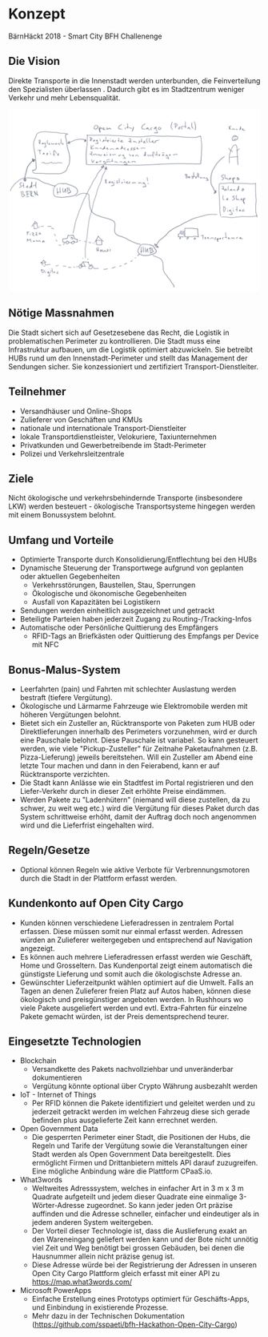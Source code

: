 # Konzept
BärnHäckt 2018 - Smart City BFH Challenenge


## Die Vision
Direkte Transporte in die Innenstadt werden unterbunden, die Feinverteilung den Spezialisten überlassen . Dadurch gibt es im Stadtzentrum weniger Verkehr und mehr Lebensqualität.

![alt text](https://github.com/sspaeti/bfh-Hackathon-Open-City-Cargo/blob/master/screenshots/skizze%20Open%20City%20Cargo.jpg)

## Nötige Massnahmen
Die Stadt sichert sich auf Gesetzesebene das Recht, die Logistik in problematischen Perimeter zu kontrollieren. Die Stadt muss eine Infrastruktur aufbauen, um die Logistik optimiert abzuwickeln.
Sie betreibt HUBs rund um den Innenstadt-Perimeter und stellt das Management der Sendungen sicher.
Sie konzessioniert und zertifiziert Transport-Dienstleiter.

## Teilnehmer
- Versandhäuser und Online-Shops
- Zulieferer von Geschäften und KMUs
- nationale und internationale Transport-Dienstleiter
- lokale Transportdienstleister, Velokuriere, Taxiunternehmen
- Privatkunden und Gewerbetreibende im Stadt-Perimeter
- Polizei und Verkehrsleitzentrale

## Ziele
Nicht ökologische und verkehrsbehindernde Transporte (insbesondere LKW) werden besteuert -
ökologische Transportsysteme hingegen werden mit einem Bonussystem belohnt.

## Umfang und Vorteile
- Optimierte Transporte durch Konsolidierung/Entflechtung bei den HUBs
- Dynamische Steuerung der Transportwege aufgrund von geplanten oder aktuellen Gegebenheiten
  - Verkehrsstörungen, Baustellen, Stau, Sperrungen
  - Ökologische und ökonomische Gegebenheiten
  - Ausfall von Kapazitäten bei Logistikern
- Sendungen werden einheitlich ausgezeichnet und getrackt
- Beteiligte Parteien haben jederzeit Zugang zu Routing-/Tracking-Infos
- Automatische oder Persönliche Quittierung des Empfängers
  - RFID-Tags an Briefkästen oder Quittierung des Empfangs per Device mit NFC

## Bonus-Malus-System
- Leerfahrten (pain) und Fahrten mit schlechter Auslastung werden bestraft (tiefere Vergütung).
- Ökologische und Lärmarme Fahrzeuge wie Elektromobile werden mit höheren Vergütungen belohnt.
- Bietet sich ein Zusteller an, Rücktransporte von Paketen zum HUB oder Direktlieferungen innerhalb des Perimeters vorzunehmen, wird er durch eine Pauschale belohnt. Diese Pauschale ist variabel. So kann gesteuert werden, wie viele "Pickup-Zusteller" für Zeitnahe Paketaufnahmen (z.B. Pizza-Lieferung) jeweils bereitstehen. Will ein Zusteller am Abend eine letzte Tour machen und dann in den Feierabend, kann er auf Rücktransporte verzichten.
- Die Stadt kann Anlässe wie ein Stadtfest im Portal registrieren und den Liefer-Verkehr durch in dieser Zeit erhöhte Preise eindämmen.
- Werden Pakete zu "Ladenhütern" (niemand will diese zustellen, da zu schwer, zu weit weg etc.) wird die Vergütung für dieses Paket durch das System schrittweise erhöht, damit der Auftrag doch noch angenommen wird und die Lieferfrist eingehalten wird.

## Regeln/Gesetze
- Optional können Regeln wie aktive Verbote für Verbrennungsmotoren durch die Stadt in der Plattform erfasst werden.

## Kundenkonto auf Open City Cargo
 - Kunden können verschiedene Lieferadressen in zentralem Portal erfassen. Diese müssen somit nur einmal erfasst werden. Adressen würden an Zulieferer weitergegeben und entsprechend auf Navigation angezeigt.
 - Es können auch mehrere Lieferadressen erfasst werden wie Geschäft, Home und Grosseltern. Das Kundenportal zeigt einem automatisch die günstigste Lieferung und somit auch die ökologischste Adresse an.
 - Gewünschter Lieferzeitpunkt wählen optimiert auf die Umwelt. Falls an Tagen an denen Zulieferer freien Platz auf Autos haben, können diese ökologisch und preisgünstiger angeboten werden. In Rushhours wo viele Pakete ausgeliefert werden und evtl. Extra-Fahrten für einzelne Pakete gemacht würden, ist der Preis dementsprechend teurer.

## Eingesetzte Technologien
- Blockchain
  - Versandkette des Pakets nachvollziehbar und unveränderbar dokumentieren
  - Vergütung könnte optional über Crypto Währung ausbezahlt werden
- IoT - Internet of Things
  - Per RFID können die Pakete identifiziert und geleitet werden und zu jederzeit getrackt werden im welchen Fahrzeug diese sich gerade befinden plus ausgelieferte Zeit kann errechnet werden.
- Open Government Data
  - Die gesperrten Perimeter einer Stadt, die Positionen der Hubs, die Regeln und Tarife der Vergütung sowie die Veranstaltungen einer Stadt werden als Open Government Data bereitgestellt. Dies ermöglicht Firmen und Drittanbietern mittels API darauf zuzugreifen. Eine mögliche Anbindung wäre die Plattform CPaaS.io.
- What3words
  - Weltweites Adresssystem, welches in einfacher Art in 3 m x 3 m Quadrate aufgeteilt und jedem dieser Quadrate eine einmalige 3-Wörter-Adresse zugeordnet. So kann jeder jeden Ort präzise auffinden und die Adresse schneller, einfacher und eindeutiger als in jedem anderen System weitergeben. 
  - Der Vorteil dieser Technologie ist, dass die Auslieferung exakt an den Wareneingang geliefert werden kann und der Bote nicht unnötig viel Zeit und Weg benötigt bei grossen Gebäuden, bei denen die Hausnummer allein nicht präzise genug ist.
  - Diese Adresse würde bei der Registrierung der Adressen in unseren Open City Cargo Plattform gleich erfasst mit einer API zu https://map.what3words.com/
- Microsoft PowerApps
  - Einfache Erstellung eines Prototyps optimiert für Geschäfts-Apps, und Einbindung in existierende Prozesse.
  - Mehr dazu in der Technischen Dokumentation (https://github.com/sspaeti/bfh-Hackathon-Open-City-Cargo)
  

